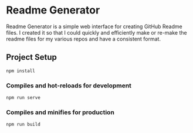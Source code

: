 # Readme Generator

Readme Generator is a simple web interface for creating GitHub Readme files. I created it so that I could quickly and efficiently make or re-make the readme files for my various repos and have a consistent format.

## Project Setup
```
npm install
```

### Compiles and hot-reloads for development
```
npm run serve
```

### Compiles and minifies for production
```
npm run build
``` 
